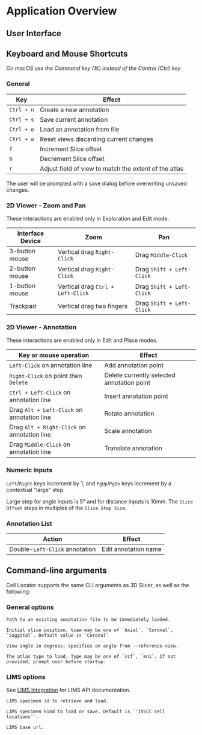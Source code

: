 # Application Overview

## User Interface

## Keyboard and Mouse Shortcuts

_On macOS use the Command key (⌘) instead of the Control (Ctrl) key_

### General

| Key        | Effect                                                |
|------------|-------------------------------------------------------|
| `Ctrl + n` | Create a new annotation                               |
| `Ctrl + s` | Save current annotation                               |
| `Ctrl + o` | Load an annotation from file                          |
| `Ctrl + w` | Reset views discarding current changes                |
| `f`        | Increment Slice offset                                |
| `b`        | Decrement Slice offset                                |
| `r`        | Adjust field of view to match the extent of the atlas |

The user will be prompted with a save dialog before overwriting unsaved changes.

### 2D Viewer - Zoom and Pan

These interactions are enabled only in Exploration and Edit mode.

| Interface Device | Zoom                              | Pan                       |
|------------------|-----------------------------------|---------------------------|
| 3-button mouse   | Vertical drag `Right-Click`       | Drag `Middle-Click`       |
| 2-button mouse   | Vertical drag `Right-Click`       | Drag `Shift + Left-Click` |
| 1-button mouse   | Vertical drag `Ctrl + Left-Click` | Drag `Shift + Left-Click` |
| Trackpad         | Vertical drag two fingers         | Drag `Shift + Left-Click` |

### 2D Viewer - Annotation

These interactions are enabled only in Edit and Place modes.

| Key or mouse operation                      | Effect                                     |
|---------------------------------------------|--------------------------------------------|
| `Left-Click` on annotation line             | Add annotation point                       |
| `Right-Click` on point then `Delete`        | Delete currently selected annotation point |
| `Ctrl + Left-Click` on annotation line      | Insert annotation point                    |
| Drag `Alt + Left-Click` on annotation line  | Rotate annotation                          |
| Drag `Alt + Right-Click` on annotation line | Scale annotation                           |
| Drag `Middle-Click` on annotation line      | Translate annotation                       |

### Numeric Inputs

`Left`/`Right` keys increment by 1, and `PgUp`/`PgDn` keys increment by a contextual "large" step.

Large step for angle inputs is 5&deg; and for distance inputs is 10mm. The `Slice Offset` steps in multiples of
the `Slice Step Size`.

### Annotation List

| Action                         | Effect               |
|--------------------------------|----------------------|
| Double-`Left-Click` annotation | Edit annotation name |

## Command-line arguments

Cell Locator supports the same CLI arguments as 3D Slicer, as well as the following:

### General options

```{option} --annotation-file <path>
Path to an existing annotation file to be immediately loaded.
```

```{option} --reference-view <view>
Initial slice position. View may be one of `Axial`, `Coronal`, `Saggital`. Default value is `Coronal`
```

```{option} --view-angle <angle>
View angle in degrees; specifies an angle from --reference-view.
```

```{option} --atlas-type <type>
The atlas type to load. Type may be one of `ccf`, `mni`. If not provided, prompt user before startup.
```

### LIMS options

See [LIMS Integration](/lims-integration.md) for LIMS API documentation.

```{option} --lims-specimen-id <id>
LIMS specimen id to retrieve and load.
```

```{option} --lims-specimen-kind <kind>
LIMS specimen kind to load or save. Default is `'IVSCC cell locations'`.
```

```{option} --lims-base-url <url>
LIMS base url.
```
